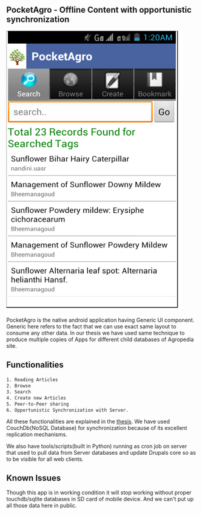 
## PocketAgro - Offline Content with opportunistic synchronization


![](https://github.com/shantand/PocketAgro/blob/master/images/search_result.png)

PocketAgro is the native android application having Generic UI component. Generic here refers to the fact that we can use exact same layout to consume any other data. In our thesis we have used same technique to produce multiple copies of Apps for different child databases of Agropedia site.


## Functionalities

	1. Reading Articles
	2. Browse
	3. Search
	4. Create new Articles
	5. Peer-to-Peer sharing
	6. Opportunistic Synchronization with Server.

All these functionalities are explained in the [thesis](https://gautam5.cse.iitk.ac.in/opencs/sites/default/files/12111020.pdf). We have used CouchDb(NoSQL Database) for synchronization because of its excellent replication mechanisms.

We also have tools/scripts(built in Python) running as cron job on server that used to pull data from Server databases and update Drupals core so as to be visible for all web clients.

## Known Issues

Though this app is in working condition it will stop working without proper touchdb/sqlite databases in SD card of mobile device. And we can't put up all those data here in public.

